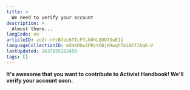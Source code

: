 ```yaml
---
title: >
  We need to verify your account
description: >
  Almost there...
langCode: en
articleID: zoZr-nYcBfoL6TIcFfLkDhLQUD33wE11
languageCollectionID: mXHXDOw2PRzYO8jH9wqhTm1B6fIAg6-V
lastUpdated: 1637055282459
tags: []
---
```


**It's awesome that you want to contribute to Activist Handbook! We'll verify your account soon.**